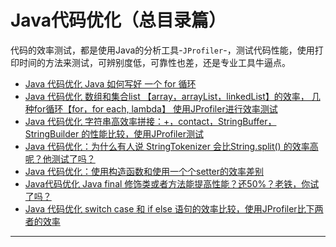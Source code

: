 # Java代码优化（总目录篇）

代码的效率测试，都是使用Java的分析工具-`JProfiler`-，测试代码性能，使用打印时间的方法来测试，可辨别度低，可靠性也差，还是专业工具牛逼点。  

*  [Java 代码优化 Java 如何写好 一个 for 循环][1] 
*  [Java 代码优化 数组和集合list 【array，arrayList，linkedList】的效率， 几种for循环【for，for each, lambda】 使用JProfiler进行效率测试][2]
*  [Java 代码优化 字符串高效率拼接：+，contact，StringBuffer，StringBuilder 的性能比较，使用JProfiler测试][3]
*  [Java 代码优化：为什么有人说 StringTokenizer 会比String.split() 的效率高呢？他测试了吗？][4]
*  [Java 代码优化：使用构造函数和使用一个个setter的效率差别][5]
*  [Java代码优化 Java final 修饰类或者方法能提高性能？还50%？老铁，你试了吗？][6]
*  [Java 代码优化 switch case 和 if else 语句的效率比较，使用JProfiler比下两者的效率][7]


*******************
[1]: https://blog.csdn.net/qq_27093465/article/details/90702740
[2]: https://blog.csdn.net/qq_27093465/article/details/91890824
[3]: https://blog.csdn.net/qq_27093465/article/details/92430589
[4]: https://blog.csdn.net/qq_27093465/article/details/92612980
[5]: https://blog.csdn.net/qq_27093465/article/details/92763548
[6]: https://blog.csdn.net/qq_27093465/article/details/93056702
[7]: https://blog.csdn.net/qq_27093465/article/details/93205825
[8]:
[9]:
[10]:
[11]:
